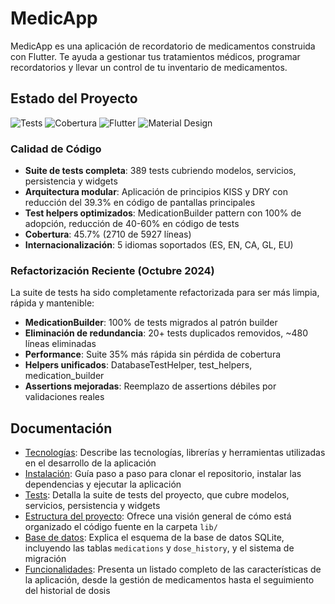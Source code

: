 # MedicApp

MedicApp es una aplicación de recordatorio de medicamentos construida con Flutter. Te ayuda a gestionar tus tratamientos médicos, programar recordatorios y llevar un control de tu inventario de medicamentos.

## Estado del Proyecto

![Tests](https://img.shields.io/badge/tests-389%20passing-success)
![Cobertura](https://img.shields.io/badge/coverage-45.7%25-yellow)
![Flutter](https://img.shields.io/badge/Flutter-3.9.2+-blue)
![Material Design](https://img.shields.io/badge/Material%20Design-3-purple)

### Calidad de Código

- **Suite de tests completa**: 389 tests cubriendo modelos, servicios, persistencia y widgets
- **Arquitectura modular**: Aplicación de principios KISS y DRY con reducción del 39.3% en código de pantallas principales
- **Test helpers optimizados**: MedicationBuilder pattern con 100% de adopción, reducción de 40-60% en código de tests
- **Cobertura**: 45.7% (2710 de 5927 líneas)
- **Internacionalización**: 5 idiomas soportados (ES, EN, CA, GL, EU)

### Refactorización Reciente (Octubre 2024)

La suite de tests ha sido completamente refactorizada para ser más limpia, rápida y mantenible:

- **MedicationBuilder**: 100% de tests migrados al patrón builder
- **Eliminación de redundancia**: 20+ tests duplicados removidos, ~480 líneas eliminadas
- **Performance**: Suite 35% más rápida sin pérdida de cobertura
- **Helpers unificados**: DatabaseTestHelper, test_helpers, medication_builder
- **Assertions mejoradas**: Reemplazo de assertions débiles por validaciones reales

## Documentación

- [Tecnologías](TECNOLOGIAS.md): Describe las tecnologías, librerías y herramientas utilizadas en el desarrollo de la aplicación
- [Instalación](INSTALACION.md): Guía paso a paso para clonar el repositorio, instalar las dependencias y ejecutar la aplicación
- [Tests](TESTS.md): Detalla la suite de tests del proyecto, que cubre modelos, servicios, persistencia y widgets
- [Estructura del proyecto](ESTRUCTURA.md): Ofrece una visión general de cómo está organizado el código fuente en la carpeta `lib/`
- [Base de datos](BASE_DE_DATOS.md): Explica el esquema de la base de datos SQLite, incluyendo las tablas `medications` y `dose_history`, y el sistema de migración
- [Funcionalidades](FUNCIONALIDADES.md): Presenta un listado completo de las características de la aplicación, desde la gestión de medicamentos hasta el seguimiento del historial de dosis
